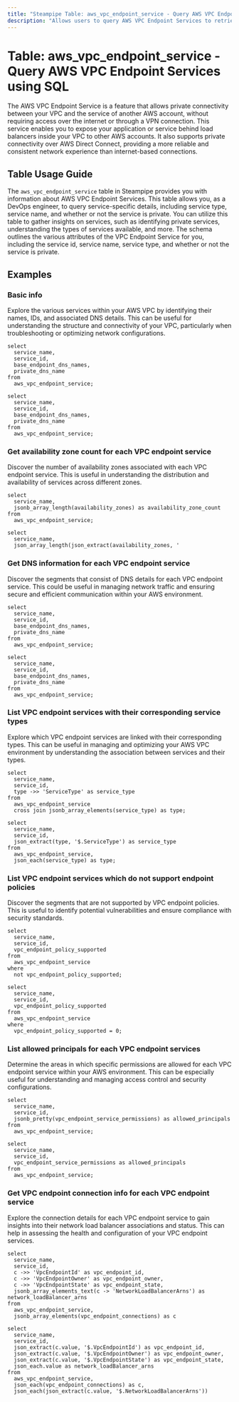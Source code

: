 ```yaml
---
title: "Steampipe Table: aws_vpc_endpoint_service - Query AWS VPC Endpoint Services using SQL"
description: "Allows users to query AWS VPC Endpoint Services to retrieve detailed information about each service, including service name, service type, and whether or not the service is private."
---
```


# Table: aws_vpc_endpoint_service - Query AWS VPC Endpoint Services using SQL

The AWS VPC Endpoint Service is a feature that allows private connectivity between your VPC and the service of another AWS account, without requiring access over the internet or through a VPN connection. This service enables you to expose your application or service behind load balancers inside your VPC to other AWS accounts. It also supports private connectivity over AWS Direct Connect, providing a more reliable and consistent network experience than internet-based connections.

## Table Usage Guide

The `aws_vpc_endpoint_service` table in Steampipe provides you with information about AWS VPC Endpoint Services. This table allows you, as a DevOps engineer, to query service-specific details, including service type, service name, and whether or not the service is private. You can utilize this table to gather insights on services, such as identifying private services, understanding the types of services available, and more. The schema outlines the various attributes of the VPC Endpoint Service for you, including the service id, service name, service type, and whether or not the service is private.

## Examples

### Basic info
Explore the various services within your AWS VPC by identifying their names, IDs, and associated DNS details. This can be useful for understanding the structure and connectivity of your VPC, particularly when troubleshooting or optimizing network configurations.

```sql+postgres
select
  service_name,
  service_id,
  base_endpoint_dns_names,
  private_dns_name
from
  aws_vpc_endpoint_service;
```

```sql+sqlite
select
  service_name,
  service_id,
  base_endpoint_dns_names,
  private_dns_name
from
  aws_vpc_endpoint_service;
```

### Get availability zone count for each VPC endpoint service
Discover the number of availability zones associated with each VPC endpoint service. This is useful in understanding the distribution and availability of services across different zones.

```sql+postgres
select
  service_name,
  jsonb_array_length(availability_zones) as availability_zone_count
from
  aws_vpc_endpoint_service;
```

```sql+sqlite
select
  service_name,
  json_array_length(json_extract(availability_zones, '
```

### Get DNS information for each VPC endpoint service
Discover the segments that consist of DNS details for each VPC endpoint service. This could be useful in managing network traffic and ensuring secure and efficient communication within your AWS environment.

```sql+postgres
select
  service_name,
  service_id,
  base_endpoint_dns_names,
  private_dns_name
from
  aws_vpc_endpoint_service;
```

```sql+sqlite
select
  service_name,
  service_id,
  base_endpoint_dns_names,
  private_dns_name
from
  aws_vpc_endpoint_service;
```

### List VPC endpoint services with their corresponding service types
Explore which VPC endpoint services are linked with their corresponding types. This can be useful in managing and optimizing your AWS VPC environment by understanding the association between services and their types.

```sql+postgres
select
  service_name,
  service_id,
  type ->> 'ServiceType' as service_type
from
  aws_vpc_endpoint_service
  cross join jsonb_array_elements(service_type) as type;
```

```sql+sqlite
select
  service_name,
  service_id,
  json_extract(type, '$.ServiceType') as service_type
from
  aws_vpc_endpoint_service,
  json_each(service_type) as type;
```

### List VPC endpoint services which do not support endpoint policies
Discover the segments that are not supported by VPC endpoint policies. This is useful to identify potential vulnerabilities and ensure compliance with security standards.

```sql+postgres
select
  service_name,
  service_id,
  vpc_endpoint_policy_supported
from
  aws_vpc_endpoint_service
where
  not vpc_endpoint_policy_supported;
```

```sql+sqlite
select
  service_name,
  service_id,
  vpc_endpoint_policy_supported
from
  aws_vpc_endpoint_service
where
  vpc_endpoint_policy_supported = 0;
```

### List allowed principals for each VPC endpoint services
Determine the areas in which specific permissions are allowed for each VPC endpoint service within your AWS environment. This can be especially useful for understanding and managing access control and security configurations.

```sql+postgres
select
  service_name,
  service_id,
  jsonb_pretty(vpc_endpoint_service_permissions) as allowed_principals
from
  aws_vpc_endpoint_service;
```

```sql+sqlite
select
  service_name,
  service_id,
  vpc_endpoint_service_permissions as allowed_principals
from
  aws_vpc_endpoint_service;
```

### Get VPC endpoint connection info for each VPC endpoint service
Explore the connection details for each VPC endpoint service to gain insights into their network load balancer associations and status. This can help in assessing the health and configuration of your VPC endpoint services.

```sql+postgres
select
  service_name,
  service_id,
  c ->> 'VpcEndpointId' as vpc_endpoint_id,
  c ->> 'VpcEndpointOwner' as vpc_endpoint_owner,
  c ->> 'VpcEndpointState' as vpc_endpoint_state,
  jsonb_array_elements_text(c -> 'NetworkLoadBalancerArns') as network_loadBalancer_arns
from
  aws_vpc_endpoint_service,
  jsonb_array_elements(vpc_endpoint_connections) as c
```

```sql+sqlite
select
  service_name,
  service_id,
  json_extract(c.value, '$.VpcEndpointId') as vpc_endpoint_id,
  json_extract(c.value, '$.VpcEndpointOwner') as vpc_endpoint_owner,
  json_extract(c.value, '$.VpcEndpointState') as vpc_endpoint_state,
  json_each.value as network_loadBalancer_arns
from
  aws_vpc_endpoint_service,
  json_each(vpc_endpoint_connections) as c,
  json_each(json_extract(c.value, '$.NetworkLoadBalancerArns'))
```

